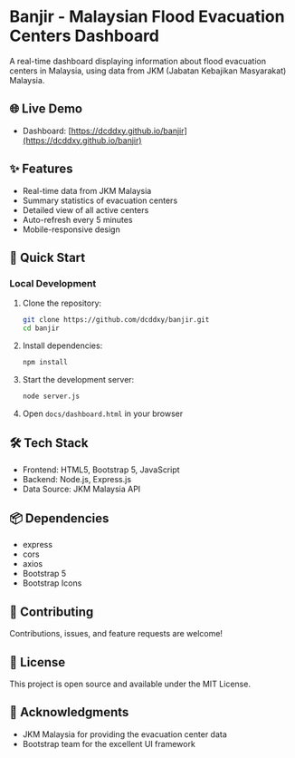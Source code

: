 # Banjir - Malaysian Flood Evacuation Centers Dashboard

A real-time dashboard displaying information about flood evacuation centers in Malaysia, using data from JKM (Jabatan Kebajikan Masyarakat) Malaysia.

## 🌐 Live Demo
- Dashboard: [https://dcddxy.github.io/banjir](https://dcddxy.github.io/banjir)

## ✨ Features
- Real-time data from JKM Malaysia
- Summary statistics of evacuation centers
- Detailed view of all active centers
- Auto-refresh every 5 minutes
- Mobile-responsive design

## 🚀 Quick Start

### Local Development
1. Clone the repository:
   ```bash
   git clone https://github.com/dcddxy/banjir.git
   cd banjir
   ```

2. Install dependencies:
   ```bash
   npm install
   ```

3. Start the development server:
   ```bash
   node server.js
   ```

4. Open `docs/dashboard.html` in your browser

## 🛠️ Tech Stack
- Frontend: HTML5, Bootstrap 5, JavaScript
- Backend: Node.js, Express.js
- Data Source: JKM Malaysia API

## 📦 Dependencies
- express
- cors
- axios
- Bootstrap 5
- Bootstrap Icons

## 🤝 Contributing
Contributions, issues, and feature requests are welcome!

## 📝 License
This project is open source and available under the MIT License.

## 🙏 Acknowledgments
- JKM Malaysia for providing the evacuation center data
- Bootstrap team for the excellent UI framework
